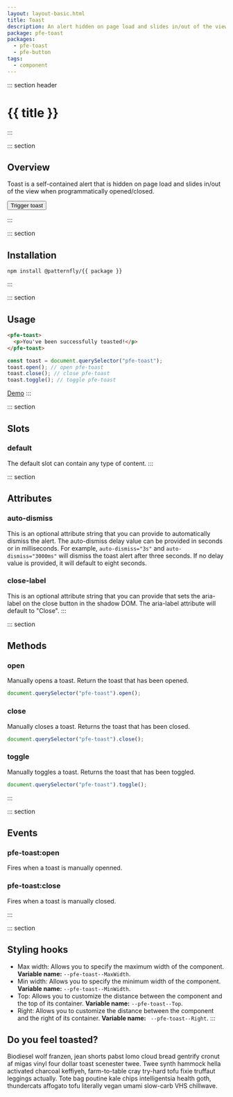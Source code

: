 ```yaml
---
layout: layout-basic.html
title: Toast
description: An alert hidden on page load and slides in/out of the view
package: pfe-toast
packages:
  - pfe-toast
  - pfe-button
tags:
  - component
--- 
```


<style>
  pfe-toast#overview-toast {
    z-index: 999;
  }
</style>

::: section header
# {{ title }}
:::

::: section
## Overview

Toast is a self-contained alert that is hidden on page load and slides in/out of the view when programmatically opened/closed.

<pfe-button>
  <button>Trigger toast</button>
</pfe-button>

:::

::: section
## Installation

```shell
npm install @patternfly/{{ package }}
```
:::

::: section
## Usage

```html
<pfe-toast>
  <p>You've been successfully toasted!</p>
</pfe-toast>
```

```javascript
const toast = document.querySelector("pfe-toast");
toast.open(); // open pfe-toast
toast.close(); // close pfe-toast
toast.toggle(); // toggle pfe-toast
```


<pfe-cta><a href="../../elements/{{ package }}/demo">Demo</a></pfe-cta>
:::

::: section
## Slots
### default
The default slot can contain any type of content.
:::

::: section
## Attributes
### auto-dismiss
This is an optional attribute string that you can provide to automatically dismiss the alert. The auto-dismiss delay value can be provided in seconds or in milliseconds. For example, `auto-dismiss="3s"` and `auto-dismiss="3000ms"` will dismiss the toast alert after three seconds. If no delay value is provided, it will default to eight seconds.

### close-label
This is an optional attribute string that you can provide that sets the aria-label on the close button in the shadow DOM. The aria-label attribute will default to "Close".
:::

::: section
## Methods
### open

Manually opens a toast. Return the toast that has been opened.

```javascript
document.querySelector("pfe-toast").open();
```

### close

Manually closes a toast. Returns the toast that has been closed.

```javascript
document.querySelector("pfe-toast").close();
```

### toggle

Manually toggles a toast. Returns the toast that has been toggled.

```javascript
document.querySelector("pfe-toast").toggle();
```
:::

::: section
## Events
### pfe-toast:open
Fires when a toast is manually openned.

### pfe-toast:close
Fires when a toast is manually closed.

:::

::: section 
## Styling hooks
- Max width: Allows you to specify the maximum width of the component. **Variable name:** `--pfe-toast--MaxWidth`.
- Min width: Allows you to specify the minimum width of the component. **Variable name:** `--pfe-toast--MinWidth`.
- Top: Allows you to customize the distance between the component and the top of its container. **Variable name:** `--pfe-toast--Top`.
- Right: Allows you to customize the distance between the component and the right of its container. **Variable name:** ` --pfe-toast--Right`.
:::

<pfe-toast id="overview-toast">
  <h2>Do you feel toasted?</h2>
  <p>Biodiesel wolf franzen, jean shorts pabst lomo cloud bread gentrify cronut af migas vinyl four dollar toast scenester twee. Twee synth hammock hella activated charcoal keffiyeh, farm-to-table cray try-hard tofu fixie truffaut leggings actually. Tote bag poutine kale chips intelligentsia health goth, thundercats affogato tofu literally vegan umami slow-carb VHS chillwave.</p>
</pfe-toast>

<script>
  const button = document.querySelector("pfe-button button");
  const toast = document.querySelector("pfe-toast#overview-toast");
  button.addEventListener("click", () => {
    toast.toggle();
  });
</script>
